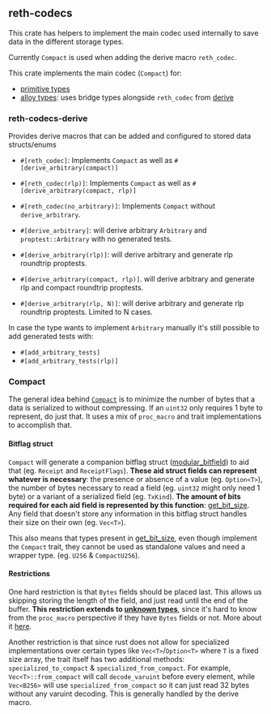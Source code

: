 ## reth-codecs

This crate has helpers to implement the main codec used internally to save data in the different storage types.

Currently `Compact` is used when adding the derive macro `reth_codec`.

This crate implements the main codec (`Compact`) for:
* [primitive types](src/lib.rs)
* [alloy types](src/alloy/mod.rs): uses bridge types alongside `reth_codec` from [derive](derive/src/lib.rs)

### reth-codecs-derive

Provides derive macros that can be added and configured to stored data structs/enums
* `#[reth_codec]`: Implements `Compact` as well as `#[derive_arbitrary(compact)]`
* `#[reth_codec(rlp)]`: Implements `Compact` as well as `#[derive_arbitrary(compact, rlp)]`
* `#[reth_codec(no_arbitrary)]`: Implements `Compact` without `derive_arbitrary`.

* `#[derive_arbitrary]`: will derive arbitrary `Arbitrary` and `proptest::Arbitrary` with no generated tests.
* `#[derive_arbitrary(rlp)]`: will derive arbitrary and generate rlp roundtrip proptests.
* `#[derive_arbitrary(compact, rlp)]`. will derive arbitrary and generate rlp and compact roundtrip proptests.
* `#[derive_arbitrary(rlp, N)]`: will derive arbitrary and generate rlp roundtrip proptests. Limited to N cases.

In case the type wants to implement `Arbitrary` manually it's still possible to add generated tests with:
* `#[add_arbitrary_tests]`
* `#[add_arbitrary_tests(rlp)]`


### Compact

The general idea behind [`Compact`](src/lib.rs#L30) is to minimize the number of bytes that a data is serialized to without compressing. If an `uint32` only requires 1 byte to represent, do just that. It uses a mix of `proc_macro` and trait implementations to accomplish that.


#### Bitflag struct
`Compact` will generate a companion bitflag struct ([modular_bitfield](https://crates.io/crates/modular_bitfield)) to aid that (eg. `Receipt` and `ReceiptFlags`). **These aid struct fields can represent whatever is necessary**: the presence or absence of a value (eg. `Option<T>`), the number of bytes necessary to read a field (eg. `uint32` might only need 1 byte) or a variant of a serialized field (eg. `TxKind`). **The amount of bits required for each aid field is represented by this function**: [get_bit_size](derive/src/compact/mod.rs#L170). Any field that doesn't store any information in this bitflag struct handles their size on their own (eg. `Vec<T>`). 

This also means that types present in [get_bit_size](derive/src/compact/mod.rs#L170), even though implement the `Compact` trait, they cannot be used as standalone values and need a wrapper type. (eg. `U256` & `CompactU256`).


#### Restrictions
One hard restriction is that `Bytes` fields should be placed last. This allows us skipping storing the length of the field, and just read until the end of the buffer. **This restriction extends to [unknown types](derive/src/compact/generator.rs#55)**, since it's hard to know from the `proc_macro` perspective if they have `Bytes` fields or not. More about it [here](derive/src/compact/structs.rs#L117).

Another restriction is that since rust does not allow for specialized implementations over certain types like `Vec<T>`/`Option<T>` where `T` is a fixed size array, the trait itself has two additional methods: `specialized_to_compact` & `specialized_from_compact`.
For example, `Vec<T>::from_compact` will call `decode_varuint` before every element, while `Vec<B256>` will use `specialized_from_compact` so it can just read 32 bytes without any varuint decoding. This is generally handled by the derive macro.